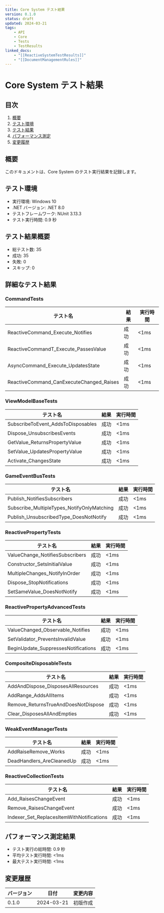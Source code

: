 ```yaml
---
title: Core System テスト結果
version: 0.1.0
status: draft
updated: 2024-03-21
tags:
    - API
    - Core
    - Tests
    - TestResults
linked_docs:
    - "[[ReactiveSystemTestResults]]"
    - "[[DocumentManagementRules]]"
---
```


# Core System テスト結果

## 目次

1. [概要](#概要)
2. [テスト環境](#テスト環境)
3. [テスト結果](#テスト結果)
4. [パフォーマンス測定](#パフォーマンス測定)
5. [変更履歴](#変更履歴)

## 概要

このドキュメントは、Core System のテスト実行結果を記録します。

## テスト環境

-   実行環境: Windows 10
-   .NET バージョン: .NET 8.0
-   テストフレームワーク: NUnit 3.13.3
-   テスト実行時間: 0.9 秒

## テスト結果概要

-   総テスト数: 35
-   成功: 35
-   失敗: 0
-   スキップ: 0

## 詳細なテスト結果

### CommandTests

| テスト名                                 | 結果 | 実行時間 |
| ---------------------------------------- | ---- | -------- |
| ReactiveCommand_Execute_Notifies         | 成功 | <1ms     |
| ReactiveCommandT_Execute_PassesValue     | 成功 | <1ms     |
| AsyncCommand_Execute_UpdatesState        | 成功 | <1ms     |
| ReactiveCommand_CanExecuteChanged_Raises | 成功 | <1ms     |

### ViewModelBaseTests

| テスト名                           | 結果 | 実行時間 |
| ---------------------------------- | ---- | -------- |
| SubscribeToEvent_AddsToDisposables | 成功 | <1ms     |
| Dispose_UnsubscribesEvents         | 成功 | <1ms     |
| GetValue_ReturnsPropertyValue      | 成功 | <1ms     |
| SetValue_UpdatesPropertyValue      | 成功 | <1ms     |
| Activate_ChangesState              | 成功 | <1ms     |

### GameEventBusTests

| テスト名                                   | 結果 | 実行時間 |
| ------------------------------------------ | ---- | -------- |
| Publish_NotifiesSubscribers                | 成功 | <1ms     |
| Subscribe_MultipleTypes_NotifyOnlyMatching | 成功 | <1ms     |
| Publish_UnsubscribedType_DoesNotNotify     | 成功 | <1ms     |

### ReactivePropertyTests

| テスト名                        | 結果 | 実行時間 |
| ------------------------------- | ---- | -------- |
| ValueChange_NotifiesSubscribers | 成功 | <1ms     |
| Constructor_SetsInitialValue    | 成功 | <1ms     |
| MultipleChanges_NotifyInOrder   | 成功 | <1ms     |
| Dispose_StopNotifications       | 成功 | <1ms     |
| SetSameValue_DoesNotNotify      | 成功 | <1ms     |

### ReactivePropertyAdvancedTests

| テスト名                            | 結果 | 実行時間 |
| ----------------------------------- | ---- | -------- |
| ValueChanged_Observable_Notifies    | 成功 | <1ms     |
| SetValidator_PreventsInvalidValue   | 成功 | <1ms     |
| BeginUpdate_SuppressesNotifications | 成功 | <1ms     |

### CompositeDisposableTests

| テスト名                            | 結果 | 実行時間 |
| ----------------------------------- | ---- | -------- |
| AddAndDispose_DisposesAllResources  | 成功 | <1ms     |
| AddRange_AddsAllItems               | 成功 | <1ms     |
| Remove_ReturnsTrueAndDoesNotDispose | 成功 | <1ms     |
| Clear_DisposesAllAndEmpties         | 成功 | <1ms     |

### WeakEventManagerTests

| テスト名                  | 結果 | 実行時間 |
| ------------------------- | ---- | -------- |
| AddRaiseRemove_Works      | 成功 | <1ms     |
| DeadHandlers_AreCleanedUp | 成功 | <1ms     |

### ReactiveCollectionTests

| テスト名                                  | 結果 | 実行時間 |
| ----------------------------------------- | ---- | -------- |
| Add_RaisesChangeEvent                     | 成功 | <1ms     |
| Remove_RaisesChangeEvent                  | 成功 | <1ms     |
| Indexer_Set_ReplacesItemWithNotifications | 成功 | <1ms     |

## パフォーマンス測定結果

-   テスト実行の総時間: 0.9 秒
-   平均テスト実行時間: <1ms
-   最大テスト実行時間: <1ms

## 変更履歴

| バージョン | 日付       | 変更内容 |
| ---------- | ---------- | -------- |
| 0.1.0      | 2024-03-21 | 初版作成 |
